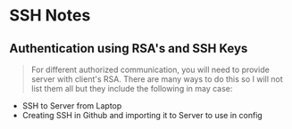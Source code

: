 # SSH Notes 

## Authentication using RSA's and SSH Keys

> For different authorized communication, you will need to provide server with client's RSA. 
> There are many ways to do this so I will not list them all but they include the following
> in may case:

- SSH to Server from Laptop
- Creating SSH in Github and importing it to Server to use in config
